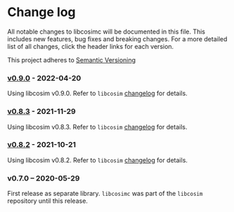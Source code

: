 # Change log
All notable changes to libcosimc will be documented in this file. This includes new features, bug fixes and breaking changes. 
For a more detailed list of all changes, click the header links for each version. 

This project adheres to [Semantic Versioning](https://semver.org/spec/v2.0.0.html)

### [v0.9.0] - 2022-04-20
Using libcosim v0.9.0. Refer to `libcosim` [changelog](https://github.com/open-simulation-platform/libcosim/blob/master/CHANGELOG.md) for details.

### [v0.8.3] - 2021-11-29
Using libcosim v0.8.3. Refer to `libcosim` [changelog](https://github.com/open-simulation-platform/libcosim/blob/master/CHANGELOG.md) for details.

### [v0.8.2] - 2021-10-21
Using libcosim v0.8.2. Refer to `libcosim` [changelog](https://github.com/open-simulation-platform/libcosim/blob/master/CHANGELOG.md) for details.

### v0.7.0 – 2020-05-29
First release as separate library. `libcosimc` was part of the `libcosim` repository until this release.


[v0.8.2]: https://github.com/open-simulation-platform/libcosimc/compare/v0.7.0...v0.8.2
[v0.8.3]: https://github.com/open-simulation-platform/libcosimc/compare/v0.8.2...v0.8.3
[v0.9.0]: https://github.com/open-simulation-platform/libcosimc/compare/v0.8.3...v0.9.0
